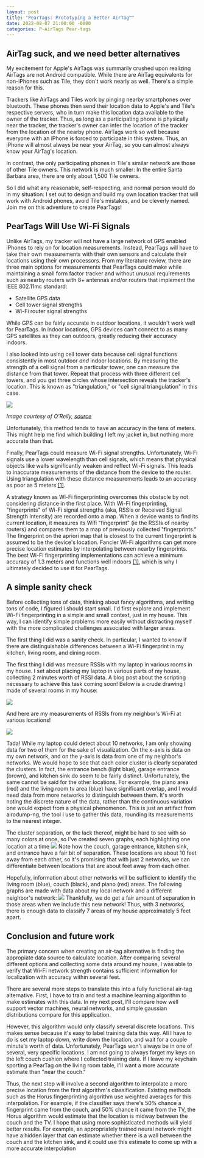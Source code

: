 ```yaml
---
layout: post
title: "PearTags: Prototyping a Better AirTag™"
date: 2022-08-07 21:00:00 -0000
categories: P-AirTags Pear-tags
---
```


## AirTag suck, and we need better alternatives 
My excitement for Apple's AirTags was summarily crushed upon realizing AirTags are not Android compatible.
While there are AirTag equivalents for non-iPhones such as Tile,
they don't work nearly as well. 
There's a simple reason for this.

Trackers like AirTags and Tiles work by pinging nearby smartphones over bluetooth.
These phones then send their location data to Apple's and Tile's respective servers, who in turn make this location data
available to the owner of the tracker. 
Thus, as long as a participating phone is physically near the tracker, the tracker's owner can infer the location of the
tracker from the location of the nearby phone.
AirTags work so well because everyone with an iPhone is forced to participate in this system.
Thus, an iPhone will almost always be near your AirTag, so you can almost always know your AirTag's location.

In contrast,
the only participating phones in Tile's similar network are those of other Tile owners. This network
is much smaller: In the entire Santa Barbara area,
there are only about 1,500 Tile owners.

So I did what any reasonable, self-respecting, and normal person would do in my situation: 
I set out to design and build my own location tracker that will work with Android phones, avoid
Tile's mistakes, and be cleverly named. 
Join me on this adventure to create PearTags!

## PearTags Will Use Wi-Fi Signals
Unlike AirTags, my tracker will not have a large network of GPS enabled iPhones to rely on for location measurements. 
Instead, PearTags will have to take their own measurements with their own sensors and calculate their locations
using their own processors.
From my literature review, there are three main options for measurements that PearTags could make
while maintaining a small form factor tracker and without unusual requirements such as nearby routers with 8+ antennas and/or routers that implement the IEEE 802.11mc standard:

* Satellite GPS data
* Cell tower signal strengths 
* Wi-Fi router signal strengths

While GPS can be fairly accurate in outdoor locations, it wouldn't work well for PearTags.
In indoor locations, GPS devices can't connect to as many GPS satellites as they can outdoors, greatly reducing their
accuracy indoors.

I also looked into using cell tower data because cell signal functions consistently in most outdoor *and* indoor locations.
By measuring the strength of a cell signal from a particular tower, one can measure the distance from that tower.
Repeat that process with three different cell towers, and you get three circles whose intersection reveals the tracker's location.
This is known as "triangulation," or "cell signal triangulation" in this case.

![](/assets/images/cell%20triangulation.jpg)

*Image courtesy of O'Reily, [source](https://www.oreilly.com/library/view/windows-phone-8/9780133383959/ch17lev2sec2.html)*

Unfortunately, this method tends to have an accuracy in the tens of meters.
This might help me find which building I left my jacket in, but nothing more accurate than that.

Finally, PearTags could measure Wi-Fi signal strengths.
Unfortunately, Wi-Fi signals use a lower wavelength than cell signals, which means that
physical objects like walls significantly weaken and reflect Wi-Fi signals. 
This leads to inaccurate measurements of the distance from the device to the router.
Using triangulation with these distance measurements leads to an accuracy as poor as 5 meters [\[1\]](https://web.stanford.edu/~skatti/pubs/sigcomm15-spotfi.pdf).

A strategy known as Wi-Fi fingerprinting overcomes this obstacle by 
not considering distance in the first place.
With Wi-Fi fingerprinting, "fingerprints" of Wi-Fi signal strengths (aka, RSSIs or Received Signal Strength Intensity) are recorded
onto a map.
When a device wants to find its current location, it measures its Wifi "fingerprint" (ie the RSSIs of nearby routers) and compares them to a
map of previously collected "fingerprints."
The fingerprint on the apriori map that is closest to the current fingerprint is assumed to be the device's location.
Fancier Wi-Fi algorithms can get more precise location estimates by interpolating between nearby fingerprints. The best Wi-Fi fingerprinting implementations can achieve a minimum accuracy of 1.3 meters and functions well indoors [\[1\]](https://web.stanford.edu/~skatti/pubs/sigcomm15-spotfi.pdf), which is why I 
ultimately decided to use it for PearTags.

## A simple sanity check
Before collecting tons of data, thinking about fancy algorithms, and writing tons of code, I figured I should start small. 
I'd first explore and implement Wi-Fi fingerprinting in a simple and small context, just in my house.
This way, I can identify simple problems more easily without distracting myself with the more
complicated challenges associated with larger areas. 

The first thing I did was a sanity check.
In particular, I wanted to know if there are distinguishable differences between a Wi-Fi 
fingerprint in my kitchen, living room, and dining room.
 
The first thing I did was measure RSSIs with my laptop in various rooms in my house. I set about placing my laptop in various parts of my house, collecting 2 minutes worth of RSSI data.
A blog post about the scripting necessary to achieve this task coming soon! 
Below is a crude drawing I made of several rooms in my house:

![](/assets/images/house-sketch.png)

And here are my measurements of RSSIs from my neighbor's Wi-Fi
at various locations! 

![](/assets/images/separately%20colored%20locations.png)

Tada! While my laptop could detect about 10 networks, I am only showing data for two of them for the sake of visualization. On the x-axis is data on my own network, and on the y-axis is data from one of my neighbor's networks. 
We would hope to see that each color cluster is clearly separated the clusters. In fact, the entrance bench (light blue), garage entrance (brown), and kitchen sink do seem to be fairly distinct. Unfortunately, the same cannot be said for the other locations. 
For example, the piano area (red) and the living room tv area (blue) have significant overlap, and I would need data from more networks to distinguish between them. 
It's worth noting the discrete nature of the data, rather than the continuous variation one would expect from a physical phenomenon. 
This is just an artifact from airodump-ng, the tool I use to gather this data, rounding its measurements to the nearest integer.

The cluster separation, or the lack thereof, might be hard to see with so many colors at once, so I've created seven graphs, each highlighting one location at a time
![](/assets/images/Separate%20graphs%20for%20each%20location.png)
Note how the couch, garage entrance, kitchen sink, and entrance have a fair bit of separation. These locations are about 10 feet away from each other, so it's promising that with just 2 networks, we can differentiate between locations that are about feet away from each other. 

Hopefully, information about other networks will be sufficient to identify the living room (blue), couch (black), and piano (red) areas.
The following graphs are made with data about my local network and a different neighbor's network:
![](/assets/images/Separate%20graphs%20for%20each%20location%20new%20network.png)
Thankfully, we do get a fair amount of separation in those areas when we include this new network! Thus, with 3 networks, there is enough data to classify 7 areas of my house approximately 5 feet apart.

## Conclusion and future work
The primary concern when creating an air-tag alternative is finding the appropiate data source to calculate location. After comparing several different options and collecting some data around my house, I was able to verify that Wi-Fi network strength contains sufficient information for localization with accuracy within several feet. 

There are several more steps to translate this into a fully functional air-tag alternative. First, I have to train and test a machine learning algorithm to make estimates with this data. In my next post, I'll compare how well support vector machines, neural networks, and simple gaussian distributions compare for this application.

However, this algorithm would only classify several discrete locations. This makes sense because it's easy to label training data this way. All I have to do is set my laptop down, write down the location, and wait for a couple minute's worth of data. Unfortunately, PearTags won't always be in one of several, very specific locations. I am not going to always forget my keys  on the left couch cushion where I collected training data. If I leave my keychain sporting a PearTag on the living room table, I'll want a more accurate estimate than "near the couch."

Thus, the next step will involve a second algorithm to interpolate a more precise location from the first algorithm's classification. Existing methods such as the Horus fingerprinting algorithm use weighted averages for this interpolation. For example, if the classifier says there's 50% chance a fingerprint came from the couch, and 50% chance it came from the TV, the Horus algorithm would estimate that the location is midway between the couch and the TV. I hope that using more sophisticated methods will yield better results. For example, an appropriately trained neural network might have a hidden layer that can estimate whether there is a wall between the couch and the kitchen sink, and it could use this estimate to come up with a more accurate interpolation

